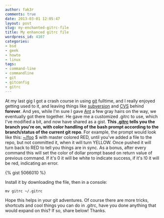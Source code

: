 ```yaml
---
author: fak3r
comments: true
date: 2013-03-01 12:05:47
layout: post
slug: my-enchanted-gitrc-file
title: My enhanced gitrc file
wordpress_id: 4107
categories:
- bsd
- geek
- howto
- linux
tags:
- command-line
- commandline
- git
- gitconfig
- gitrc
---
```

At my last gig I got a crash course in using [git](http://git-scm.com/) fulltime, and I really enjoyed getting used to it, and leaving things like [subversion](http://subversion.tigris.org/) and [CVS](http://cvs.nongnu.org/) behind **forever**. And yes, while I'm sure I gave [Ant](http://ops.anthonygoddard.com/) a few gray hairs on the way, we eventually got there together. He gave me a customized .gitrc to use, which I've modified a bit, and now have shared as a gist. **This [.gitrc](https://gist.github.com/philcryer/5066010) tells you the branch you're on, with color handling of the bash prompt according to the branch/status of the current git repo**. For example, the prompt would look like this: [~/foo](master) $ with master colored RED, until you've added a file to the repo, but not committed it, when it will turn YELLOW. Once pushed it will turn back to RED to tell you things are in sync. As a bonus, after every command this will set the color of dollar prompt based on return value of previous command. If it's 0 it will be white to indicate success, if it's !0 it will be red, indicating an error. 
<!-- more -->

{% gist 5066010 %}


Install it by downloading the file, then in a console:

    
    mv gitrc ~/.gitrc


Hope this helps in your git adventures. Of course there are more tricks, shortcuts and cool things you can do in .gitrc, have you done anything that would expand on this? If so, share below! Thanks.
